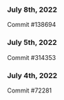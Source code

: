 ### July 8th, 2022

Commit #138694

### July 5th, 2022

Commit #314353


### July 4th, 2022

Commit #72281
